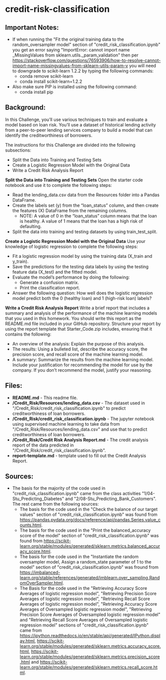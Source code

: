 # credit-risk-classification
## **Important Notes:**
- If when running the "Fit the original training data to the random_oversampler model" section of "credit_risk_classification.ipynb" you get an error saying "ImportError: cannot import name _MissingValues from sklearn.utils._param_validation" then per https://stackoverflow.com/questions/76593906/how-to-resolve-cannot-import-name-missingvalues-from-sklearn-utils-param-v you will need to downgrade to scikit-learn 1.2.2 by typing the following commands:
    - conda remove scikit-learn
    - conda install scikit-learn=1.2.2
- Also make sure PIP is installed using the following command:
    - conda install pip

## **Background:**
In this Challenge, you’ll use various techniques to train and evaluate a model based on loan risk. You’ll use a dataset of historical lending activity from a peer-to-peer lending services company to build a model that can identify the creditworthiness of borrowers.

The instructions for this Challenge are divided into the following subsections:
- Split the Data into Training and Testing Sets
- Create a Logistic Regression Model with the Original Data
- Write a Credit Risk Analysis Report

**Split the Data into Training and Testing Sets**
Open the starter code notebook and use it to complete the following steps:
- Read the lending_data.csv data from the Resources folder into a Pandas DataFrame.
- Create the labels set (y) from the “loan_status” column, and then create the features (X) DataFrame from the remaining columns.
    - NOTE: A value of 0 in the “loan_status” column means that the loan is healthy. A value of 1 means that the loan has a high risk of defaulting.
- Split the data into training and testing datasets by using train_test_split.

**Create a Logistic Regression Model with the Original Data**
Use your knowledge of logistic regression to complete the following steps:
- Fit a logistic regression model by using the training data (X_train and y_train).
- Save the predictions for the testing data labels by using the testing feature data (X_test) and the fitted model.
- Evaluate the model’s performance by doing the following:
    - Generate a confusion matrix.
    - Print the classification report.
- Answer the following question: How well does the logistic regression model predict both the 0 (healthy loan) and 1 (high-risk loan) labels?

**Write a Credit Risk Analysis Report**
Write a brief report that includes a summary and analysis of the performance of the machine learning models that you used in this homework. You should write this report as the README.md file included in your GitHub repository. Structure your report by using the report template that Starter_Code.zip includes, ensuring that it contains the following:
- An overview of the analysis: Explain the purpose of this analysis.
- The results: Using a bulleted list, describe the accuracy score, the precision score, and recall score of the machine learning model.
- A summary: Summarize the results from the machine learning model. Include your justification for recommending the model for use by the company. If you don’t recommend the model, justify your reasoning.

## **Files:**
- **README.md** - This readme file.
- **/Credit_Risk/Resources/lending_data.csv** - The dataset used in "/Credit_Risk/credit_risk_classification.ipynb" to predict creditworthiness of loan borrowers.
- **/Credit_Risk/credit_risk_classification.ipynb** - The jupyter notebook using supervised machine learning to take data from "/Credit_Risk/Resources/lending_data.csv" and use that to predict creditworthiness of loan borrowers.
- **/Credit_Risk/Credit Risk Analysis Report.md** - The credit analysis report of the data predicted in "/Credit_Risk/credit_risk_classification.ipynb".
- **report-template.md** - template used to fill out the Credit Analysis Report.

## **Sources:**
- The basis for the majority of the code used in "credit_risk_classification.ipynb" came from the class activities "1/04-Stu_Predicting_Diabetes" and "2/08-Stu_Predicting_Bank_Customers". The rest came from the following sources:
    - The basis for the code used in the "Check the balance of our target values" section of "credit_risk_classification.ipynb" was found from https://pandas.pydata.org/docs/reference/api/pandas.Series.value_counts.html.
    - The basis for the code used in the "Print the balanced_accuracy score of the model" section of  "credit_risk_classification.ipynb" was found from https://scikit-learn.org/stable/modules/generated/sklearn.metrics.balanced_accuracy_score.html.
    - The basis for the code used in the "Instantiate the random oversampler model, Assign a random_state parameter of 1 to the model" section of "credit_risk_classification.ipynb" was fround from https://imbalanced-learn.org/stable/references/generated/imblearn.over_sampling.RandomOverSampler.html.
    - The Basis for the code used in the "Retrieving Accuracy Score Averages of logistic regression model", "Retrieving Precision Score Averages of logistic regression model", "Retrieving Recall Score Averages of logistic regression model", "Retrieving Accuracy Score Averages of Oversampled logistic regression model", "Retrieving Precision Score Averages of Oversampled logistic regression model" and "Retrieving Recall Score Averages of Oversampled logistic regression model" sections of "credit_risk_classification.ipynb" came from https://ipython.readthedocs.io/en/stable/api/generated/IPython.display.html, https://scikit-learn.org/stable/modules/generated/sklearn.metrics.accuracy_score.html, https://scikit-learn.org/stable/modules/generated/sklearn.metrics.precision_score.html and https://scikit-learn.org/stable/modules/generated/sklearn.metrics.recall_score.html.